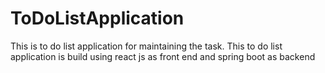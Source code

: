 # ToDoListApplication
This is to do list application for maintaining the task. This to do list application is build using react js as front end and  spring boot as backend
